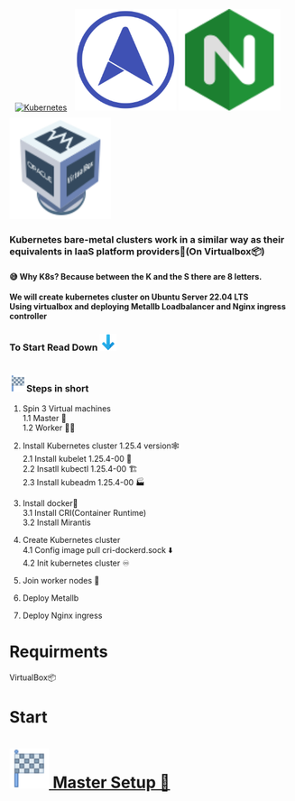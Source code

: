 <a href="https://kubernetes.io/" target="_blank"><img style="margin: 10px" src="https://profilinator.rishav.dev/skills-assets/kubernetes-icon.svg" alt="Kubernetes" height="180" /></a> 
<img src="/img/metallb-icon-color.png" width="180" height="180">
<img src="/img/icons8-nginx-accelerates-content-and-application-delivery-improves-security-96.png" width="180" height="180">
<img src="/img/icons8-virtualbox-logo-96.png" width="180" height="180">
<br>
<h3>Kubernetes bare-metal clusters work in a similar way as their equivalents in IaaS platform providers🚀(On Virtualbox📦)</h3>
<h4>😅 Why K8s? Because between the K and the S there are 8 letters.</h4>
<h4>We will create kubernetes cluster on Ubuntu Server 22.04 LTS<br>Using virtualbox and deploying Metallb Loadbalancer and Nginx ingress controller</h4>

<h3>To Start Read Down <img src="/img/icons8-down-96.png" width="30" height="30"></h3>

# <h3><img src="/img/icons8-start-40.png" width="30" height="30">Steps in short</h3>
1. Spin 3 Virtual machines<br>
   1.1 Master 🤖<br>
   1.2 Worker 👾👾
3. Install Kubernetes cluster 1.25.4 version🕸️ <br>
   2.1 Install kubelet 1.25.4-00 🚤<br>
   2.2 Insatll kubectl 1.25.4-00 🏗️</br>
   2.3 Install kubeadm 1.25.4-00 🏭
   
3. Install docker🐋<br>
   3.1 Install CRI(Container Runtime)<br>
   3.2 Install Mirantis
   
4. Create Kubernetes cluster <br>
   4.1 Config image pull cri-dockerd.sock ⬇️<br>
   4.2 Init kubernetes cluster ♾️<br>

5. Join worker nodes 🔌<br>

6. Deploy Metallb

7. Deploy Nginx ingress

# Requirments
VirtualBox📦

# Start

# [<img src="/img/icons8-start-40.png" width="70" height="70"> Master Setup 🤖][PlDa]
 
[PlDa]:<./1. Virtual Machines/README.md>




